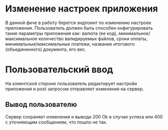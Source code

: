 # Изменение настроек приложения
В данной фиче в работу берется эндпоинт по изменению настроек приложения. Пользователь должен быть способен кнфигурировать такие параметры приложения как: валюта (ее код), минимальное/максимальное количество валидируемых файлов, сроки оплаты, минимальные/максимальные платежи, название итогового (объединенного) документа, его вес.
# Пользовательский ввод
На клиентской стороне пользователь редактирует настройи приложения и post запросом отправляет изменения на сервер.
## Вывод пользователю
Сервер сохраняет изменения и выводи 200 Ok в случае успеха или 400 с уточняющим сообщением, что пошло не так.
